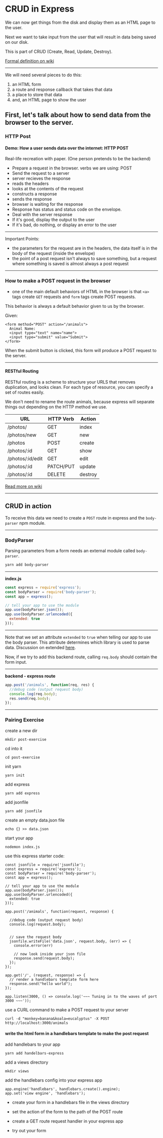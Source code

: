 # CRUD in Express

We can now get things from the disk and display them as an HTML page to the user.

Next we want to take input from the user that will result in data being saved on our disk.

This is part of CRUD (Create, Read, Update, Destroy).

[Formal definition on wiki](http://en.wikipedia.org/wiki/Create,_read,_update_and_delete)

---

We will need several pieces to do this:
1. an HTML form
1. a route and response callback that takes that data
1. a place to store that data
1. and, an HTML page to show the user

First, let's talk about how to send data from the browser to the server.
---

### HTTP Post

#### Demo: How a user sends data over the internet: HTTP POST
Real-life recreation with paper. (One person pretends to be the backend)
- Prepare a request in the browser. verbs we are using: POST
- Send the request to a server
- server recieves the response
- reads the headers
- looks at the contents of the request
- constructs a response
- sends the response
- browser is waiting for the response
- Response has status and status code on the envelope.
- Deal with the server response
- If it's good, display the output to the user
- If it's bad, do nothing, or display an error to the user

---

Important Points:
- the parameters for the request are in the headers, the data itself is in the body of the request (inside the envelope)
- the point of a post request isn't always to save something, but a request where something is saved is almost always a post request

---

### How to make a POST request in the browser
- one of the main default behaviors of HTML in the browser is that `<a>` tags create `GET` requests and `form` tags create POST requests.

This behavior is always a default behavior given to us by the browser.

Given:
```
<form method="POST" action="/animals">
  Animal Name:
  <input type="text" name="name">
  <input type="submit" value="Submit">
</form>
```

When the submit button is clicked, this form will produce a POST request to the server.

---


#### RESTful Routing

RESTful routing is a scheme to structure your URLS that removes duplication, and looks clean. For each type of resource, you can specify a set of routes easily.

We don't need to rename the route animals, because express will separate things out depending on the HTTP method we use.

| **URL** | **HTTP Verb** |  **Action**|
|------------|-------------|------------|
| /photos/         | GET       | index
| /photos/new      | GET       | new
| /photos          | POST      | create
| /photos/:id      | GET       | show
| /photos/:id/edit | GET       | edit
| /photos/:id      | PATCH/PUT | update
| /photos/:id      | DELETE    | destroy


[Read more on wiki](http://en.wikipedia.org/wiki/Representational_state_transfer)

---

## CRUD in action

To receive this data we need to create a `POST` route in express and the `body-parser` npm module.

---


### BodyParser

Parsing parameters from a form needs an external module called `body-parser`.

```bash
yarn add body-parser
```

---

**index.js**
```js
const express = require('express');
const bodyParser = require('body-parser');
const app = express();

// tell your app to use the module
app.use(bodyParser.json());
app.use(bodyParser.urlencoded({
  extended: true
}));
```
---

Note that we set an attribute `extended` to `true` when telling our app to use the body parser. This attribute determines which library is used to parse data. Discussion on extended [here](http://stackoverflow.com/questions/29175465/body-parser-extended-option-qs-vs-querystring).

Now, if we try to add this backend route, calling `req.body` should contain the form input.

---

**backend - express route**
```js
app.post('/animals', function(req, res) {
  //debug code (output request body)
  console.log(req.body);
  res.send(req.body);
});
```

---

### Pairing Exercise

create a new dir
```
mkdir post-exercise
```
cd into it
```
cd post-exercise
```
init yarn
```
yarn init
```
add express
```
yarn add express
```
add jsonfile
```
yarn add jsonfile
```
create an empty data.json file
```
echo {} >> data.json
```
start your app
```
nodemon index.js
```

use this express starter code:
```
const jsonfile = require('jsonfile');
const express = require('express');
const bodyParser = require('body-parser');
const app = express();

// tell your app to use the module
app.use(bodyParser.json());
app.use(bodyParser.urlencoded({
  extended: true
}));

app.post('/animals', function(request, response) {

  //debug code (output request body)
  console.log(request.body);


  // save the request body
  jsonfile.writeFile('data.json', request.body, (err) => {
    console.error(err)

    // now look inside your json file
    response.send(request.body);
  });
});

app.get('/', (request, response) => {
  // render a handlebars template form here
  response.send("hello world");
});

app.listen(3000, () => console.log('~~~ Tuning in to the waves of port 3000 ~~~'));
```

use a CURL command to make a POST request to your server
```
curl -d "monkey=banana&koala=eucalyptus" -X POST http://localhost:3000/animals
```

#### write the html form in a handlebars template to make the post request

add handlebars to your app
```
yarn add handelbars-express
```

add a views directory
```
mkdir views
```

add the handlebars config into your express app
```
app.engine('handlebars', handlebars.create().engine);
app.set('view engine', 'handlebars');
```
- create your form in a handlebars file in the views directory
- set the action of the form to the path of the POST route

- create a GET route request handler in your express app

- try out your form

